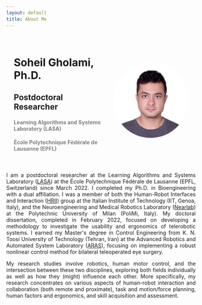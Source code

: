 ```yaml
---
layout: default
title: About Me
---
```


<link rel="stylesheet" href="css/homepage_style.css">

<div style="display: flex; align-items: center; justify-content: space-between; padding: 20px; gap: 30px;"> <!-- Added gap property here -->
    <div>
        <h1>Soheil Gholami, Ph.D.</h1>
        <h2>Postdoctoral Researcher</h2>
        <h4 style="color: grey;">Learning Algorithms and Systems Laboratory (LASA)</h4>
        <h4 style="color: grey;">École Polytechnique Fédérale de Lausanne (EPFL)</h4>
    </div>
    <img src="/assets/images/sgh_2.jpg" alt="Soheil" style="max-width: 200px; height: auto; border-radius: 50%;">
</div>

<p style="text-align:left; text-align: justify; text-justify: inter-word;">
I am a postdoctoral researcher at the Learning Algorithms and Systems Laboratory
(<a href="https://www.epfl.ch/labs/lasa/">LASA</a>) at the École Polytechnique Fédérale de Lausanne
(EPFL, Switzerland) since March 2022.
I completed my Ph.D. in Bioengineering with a dual affiliation.
I was a member of both the Human-Robot Interfaces and Interaction (<a href="https://hri.iit.it/">HRII</a>)
group at the Italian Institute of Technology (IIT, Genoa, Italy), and the Neuroengineering and Medical Robotics Laboratory
(<a href="https://nearlab.polimi.it/">Nearlab</a>) at the Polytechnic University of Milan (PoliMi, Italy).
My doctoral dissertation, completed in February 2022, focused on developing a methodology to investigate the usability and ergonomics of telerobotic systems.
I earned my Master's degree in Control Engineering from K. N. Toosi University of Technology (Tehran, Iran) at the Advanced Robotics and Automated System Laboratory (<a href="https://aras.kntu.ac.ir/">ARAS</a>), focusing on implementing a robust nonlinear control method for bilateral teleoperated eye surgery.
</p>

<p style="text-align:left; text-align: justify; text-justify: inter-word;">
My research studies involve robotics, human motor control, and the intersection between these two disciplines, exploring both fields individually as well as how they (might) influence each other. 
More specifically, my research concentrates on various aspects of human-robot interaction and collaboration (both remote and proximate), task and motion/force planning, human factors and ergonomics, and skill acquisition and assessment.
</p>



